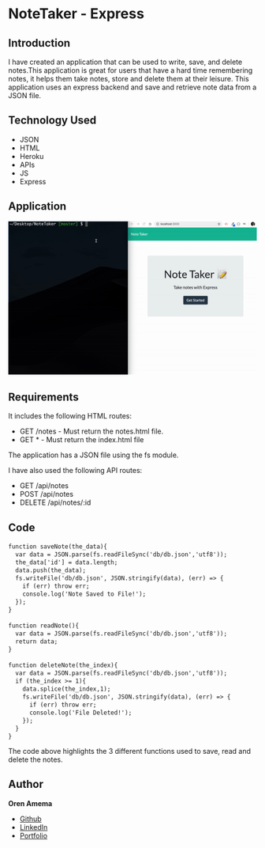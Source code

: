 # NoteTaker - Express

## Introduction

I have created an application that can be used to write, save, and delete notes.This application is great for users that have a hard time remembering notes, it helps them take notes, store and delete them at their leisure. This application uses an express backend and save and retrieve note data from a JSON file.

## Technology Used
* JSON
* HTML
* Heroku
* APIs
* JS
* Express

## Application

![alt text](https://github.com/orenamema/NoteTaker/raw/master/public/assets/images/note.gif)

## Requirements

It includes the following HTML routes:

* GET /notes - Must return the notes.html file.
* GET * - Must return the index.html file

The application has a JSON file using the fs module.

I have also used the following API routes:

* GET /api/notes 
* POST /api/notes
* DELETE /api/notes/:id 

## Code
```
function saveNote(the_data){
  var data = JSON.parse(fs.readFileSync('db/db.json','utf8'));
  the_data['id'] = data.length;
  data.push(the_data);
  fs.writeFile('db/db.json', JSON.stringify(data), (err) => {
    if (err) throw err;
    console.log('Note Saved to File!');
  });
}

function readNote(){
  var data = JSON.parse(fs.readFileSync('db/db.json','utf8'));
  return data;
}

function deleteNote(the_index){
  var data = JSON.parse(fs.readFileSync('db/db.json','utf8'));
  if (the_index >= 1){ 
    data.splice(the_index,1);
    fs.writeFile('db/db.json', JSON.stringify(data), (err) => {
      if (err) throw err;
      console.log('File Deleted!');
    });
  }
}
```
The code above highlights the 3 different functions used to save, read and delete the notes.

## Author

**Oren Amema**

* [Github](https://github.com/orenamema)
* [LinkedIn](https://www.linkedin.com/in/oren-amematekpo-b7a12b13)
* [Portfolio](https://orenamema.github.io/UpdatedPortfolio/)
